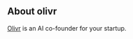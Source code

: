 <!-- auto-about-org -->

## About olivr

[Olivr](https://olivr.com) is an AI co-founder for your startup.

<!-- auto-about-org -->
